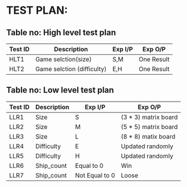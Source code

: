 # TEST PLAN:

## Table no: High level test plan

|Test ID | Description | Exp I/P | Exp O/P |
|--------|-------------|---------|---------|
|HLT1    | Game selction(size) | S,M  | One Result |
|HLT2    | Game selction (difficulty) | E,H | One Result |


## Table no: Low level test plan

|Test ID | Description | Exp I/P | Exp O/P |
|--------|-------------|---------|---------|
|LLR1   | Size |    S |  (3 * 3) matrix board  |
|LLR2   | Size |    M |  (5 * 5) matrix board |
|LLR3   | Size |    L |  (8 * 8) matix board  |
|LLR4   | Difficulty |    E |  Updated randomly  |
|LLR5   | Difficulty |    H |  Updated randomly  |
|LLR6   | Ship_count |    Equal to 0 |  Win  |
|LLR7   | Ship_count |  Not Equal to 0 |  Loose  |
